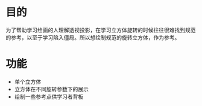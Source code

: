 # 目的
为了帮助学习绘画的人理解透视投影，在学习立方体旋转的时候往往很难找到规范的参考，以至于学习陷入僵局。所以想绘制规范的旋转立方体，作为参考。

# 功能
- 单个立方体
- 立方体在不同旋转参数下的展示
- 绘制一些参考点供学习者背板